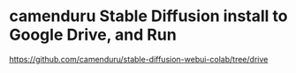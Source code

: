 # camenduru Stable Diffusion install to Google Drive, and Run
<https://github.com/camenduru/stable-diffusion-webui-colab/tree/drive>
